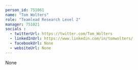 ```yaml
---
person_id: 751061
name: "Tom Wolters"
role: "Teamlead Research Level 2"
manager: 751021
socials :
  - twitterUrl: https://twitter.com/Tom_Wolters
  - linkedInUrl: https://www.linkedin.com/in/tomwolters/
  - facebookUrl: None
  - websiteUrl: None
---
```

None
